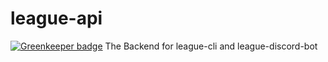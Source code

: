 # league-api

[![Greenkeeper badge](https://badges.greenkeeper.io/maxjoehnk/league-api.svg)](https://greenkeeper.io/)
The Backend for league-cli and league-discord-bot
